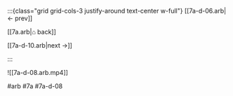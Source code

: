 :::{class="grid grid-cols-3 justify-around text-center w-full"}
[[7a-d-06.arb|← prev]]

[[7a.arb|⌂ back]]

[[7a-d-10.arb|next →]]

:::

![[7a-d-08.arb.mp4]]

#arb #7a #7a-d-08

